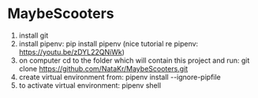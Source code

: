 # MaybeScooters
1. install git 
2. install pipenv: pip install pipenv (nice tutorial re pipenv: https://youtu.be/zDYL22QNiWk)
3. on computer cd to the folder which will contain this project and run: git clone https://github.com/NataKr/MaybeScooters.git
4. create virtual environment from: pipenv install --ignore-pipfile
5. to activate virtual environment: pipenv shell

